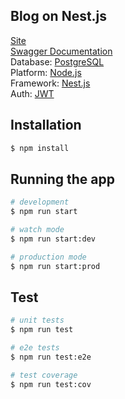 ## Blog on Nest.js
<a href="http://194.87.232.104:5000/">Site</a><br>
<a href="http://194.87.232.104:5000/api">Swagger Documentation</a><br>
Database: <a href="https://www.postgresql.org/">PostgreSQL</a><br>
Platform: <a href="https://nodejs.org/">Node.js</a><br>
Framework: <a href="https://nestjs.com/">Nest.js</a><br>
Auth: <a href="https://jwt.io/">JWT</a><br>
## Installation

```bash
$ npm install
```

## Running the app

```bash
# development
$ npm run start

# watch mode
$ npm run start:dev

# production mode
$ npm run start:prod
```

## Test

```bash
# unit tests
$ npm run test

# e2e tests
$ npm run test:e2e

# test coverage
$ npm run test:cov
```
